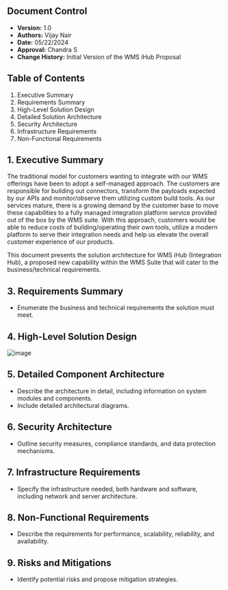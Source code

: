 ## Document Control
- **Version:** 1.0
- **Authors:** Vijay Nair
- **Date:** 05/22/2024
- **Approval:** Chandra S
- **Change History:** Initial Version of the WMS iHub Proposal

## Table of Contents
1. Executive Summary
2. Requirements Summary
3. High-Level Solution Design
4. Detailed Solution Architecture
5. Security Architecture
6. Infrastructure Requirements
7. Non-Functional Requirements

## 1. Executive Summary

The traditional model for customers wanting to integrate with our WMS offerings have been to adopt a self-managed approach. The customers are responsible for building out connectors, transform the payloads expected by our APIs and monitor/observe them utilizing custom build tools. As our services mature, there is a growing demand by the customer base to move these capabilities to a fully managed integration platform service provided out of the box by the WMS suite. With this approach, customers would be able to reduce costs of building/operating their own tools, utilize a modern  platform to serve their integration needs and help us elevate the overall customer experience of our products.

This document presents the solution architecture for WMS iHub (Integration Hub), a proposed new capability within the WMS Suite that will cater to the business/technical requirements.

## 3. Requirements Summary
- Enumerate the business and technical requirements the solution must meet.

## 4. High-Level Solution Design

![image](https://github.com/practicalvj/sadexercise/assets/122186968/cbb1377c-97cc-4a2d-8b12-61b91a9c5bb4)


## 5. Detailed Component Architecture
- Describe the architecture in detail, including information on system modules and components.
- Include detailed architectural diagrams.

## 6. Security Architecture
- Outline security measures, compliance standards, and data protection mechanisms.

## 7. Infrastructure Requirements
- Specify the infrastructure needed, both hardware and software, including network and server architecture.

## 8. Non-Functional Requirements
- Describe the requirements for performance, scalability, reliability, and availability.

## 9. Risks and Mitigations
- Identify potential risks and propose mitigation strategies.
